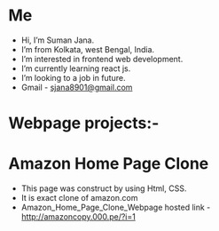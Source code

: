 # Me
- Hi, I’m Suman Jana.
- I’m from Kolkata, west Bengal, India.
- I’m interested in frontend web development.
- I’m currently learning react js.
- I’m looking to a job in future.
- Gmail - sjana8901@gmail.com
# Webpage projects:-
# Amazon Home Page Clone
- This page was construct by using Html, CSS.
- It is exact clone of amazon.com
- Amazon_Home_Page_Clone_Webpage hosted link - http://amazoncopy.000.pe/?i=1












